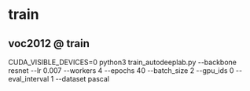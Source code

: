 
# train

## voc2012       @ train

CUDA_VISIBLE_DEVICES=0 python3 train_autodeeplab.py --backbone resnet --lr 0.007 --workers 4 --epochs 40 --batch_size 2 --gpu_ids 0 --eval_interval 1 --dataset pascal
